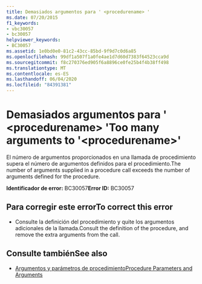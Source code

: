 ```yaml
---
title: Demasiados argumentos para ' <procedurename> '
ms.date: 07/20/2015
f1_keywords:
- vbc30057
- bc30057
helpviewer_keywords:
- BC30057
ms.assetid: 1e0bd0e0-81c2-43cc-85bd-9f9d7c0d6a85
ms.openlocfilehash: 99df1a507f1a0fe4ae1d7d60d7383f64523cca9d
ms.sourcegitcommit: f8c270376ed905f6a8896ce0fe25b4f4b38ff498
ms.translationtype: MT
ms.contentlocale: es-ES
ms.lasthandoff: 06/04/2020
ms.locfileid: "84391381"
---
```

# <a name="too-many-arguments-to-procedurename"></a><span data-ttu-id="21d59-102">Demasiados argumentos para ' \<procedurename> '</span><span class="sxs-lookup"><span data-stu-id="21d59-102">Too many arguments to '\<procedurename>'</span></span>
<span data-ttu-id="21d59-103">El número de argumentos proporcionados en una llamada de procedimiento supera el número de argumentos definidos para el procedimiento.</span><span class="sxs-lookup"><span data-stu-id="21d59-103">The number of arguments supplied in a procedure call exceeds the number of arguments defined for the procedure.</span></span>  
  
 <span data-ttu-id="21d59-104">**Identificador de error:** BC30057</span><span class="sxs-lookup"><span data-stu-id="21d59-104">**Error ID:** BC30057</span></span>  
  
## <a name="to-correct-this-error"></a><span data-ttu-id="21d59-105">Para corregir este error</span><span class="sxs-lookup"><span data-stu-id="21d59-105">To correct this error</span></span>  
  
- <span data-ttu-id="21d59-106">Consulte la definición del procedimiento y quite los argumentos adicionales de la llamada.</span><span class="sxs-lookup"><span data-stu-id="21d59-106">Consult the definition of the procedure, and remove the extra arguments from the call.</span></span>  
  
## <a name="see-also"></a><span data-ttu-id="21d59-107">Consulte también</span><span class="sxs-lookup"><span data-stu-id="21d59-107">See also</span></span>

- [<span data-ttu-id="21d59-108">Argumentos y parámetros de procedimiento</span><span class="sxs-lookup"><span data-stu-id="21d59-108">Procedure Parameters and Arguments</span></span>](../programming-guide/language-features/procedures/procedure-parameters-and-arguments.md)
